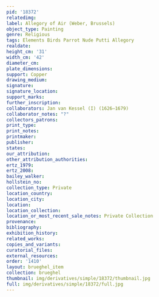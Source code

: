 ```yaml
---
pid: '18372'
relatedimg: 
label: Allegory of Air (Weber, Brussels)
object_type: Painting
genre: Religious
tags: Elements Birds Parrot Nude Putti Allegory
realdate: 
height_cm: '31'
width_cm: '42'
diameter_cm: 
plate_dimensions: 
support: Copper
drawing_medium: 
signature: 
signature_location: 
support_marks: 
further_inscription: 
collaborators: Jan van Kessel (I) (1626–1679)
collaborator_notes: "?"
collectors_patrons: 
print_type: 
print_notes: 
printmaker: 
publisher: 
states: 
our_attribution: 
other_attribution_authorities: 
ertz_1979: 
ertz_2008: 
bailey_walker: 
hollstein_no: 
collection_type: Private
location_country: 
location_city: 
location: 
location_collection: 
location_or_most_recent_sale_notes: Private Collection
provenance: 
bibliography: 
exhibition_history: 
related_works: 
copies_and_variants: 
curatorial_files: 
external_resources: 
order: '1410'
layout: brueghel_item
collection: brueghel
thumbnail: img/derivatives/simple/18372/thumbnail.jpg
full: img/derivatives/simple/18372/full.jpg
---
```

